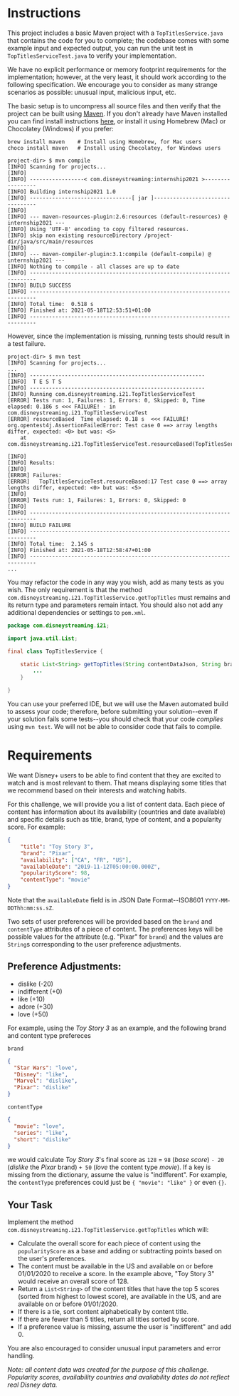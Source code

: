 # Instructions
This project includes a basic Maven project with a `TopTitlesService.java` that contains the code for you to complete; the codebase comes with some example input and expected output, you can run the unit test in `TopTitlesServiceTest.java` to verify your implementation.

We have no explicit performance or memory footprint requirements for the implementation; however, at the very least, it should work according to the following specification. We encourage you to consider as many strange scenarios as possible: unusual input, malicious input, etc.

The basic setup is to uncompress all source files and then verify that the project can be built using [Maven](https://maven.apache.org). If you don't already have Maven installed you can find install instructions [here](https://maven.apache.org/install.html), or install it using Homebrew (Mac) or Chocolatey (Windows) if you prefer:

```shell
brew install maven    # Install using Homebrew, for Mac users
choco install maven   # Install using Chocolatey, for Windows users
```

```
project-dir> $ mvn compile
[INFO] Scanning for projects...
[INFO]
[INFO] -----------------< com.disneystreaming:internship2021 >-----------------
[INFO] Building internship2021 1.0
[INFO] --------------------------------[ jar ]---------------------------------
[INFO]
[INFO] --- maven-resources-plugin:2.6:resources (default-resources) @ internship2021 ---
[INFO] Using 'UTF-8' encoding to copy filtered resources.
[INFO] skip non existing resourceDirectory /project-dir/java/src/main/resources
[INFO]
[INFO] --- maven-compiler-plugin:3.1:compile (default-compile) @ internship2021 ---
[INFO] Nothing to compile - all classes are up to date
[INFO] ------------------------------------------------------------------------
[INFO] BUILD SUCCESS
[INFO] ------------------------------------------------------------------------
[INFO] Total time:  0.518 s
[INFO] Finished at: 2021-05-18T12:53:51+01:00
[INFO] ------------------------------------------------------------------------
```

However, since the implementation is missing, running tests should result in a test failure.


```
project-dir> $ mvn test
[INFO] Scanning for projects...
...
[INFO] -------------------------------------------------------
[INFO]  T E S T S
[INFO] -------------------------------------------------------
[INFO] Running com.disneystreaming.i21.TopTitlesServiceTest
[ERROR] Tests run: 1, Failures: 1, Errors: 0, Skipped: 0, Time elapsed: 0.186 s <<< FAILURE! - in com.disneystreaming.i21.TopTitlesServiceTest
[ERROR] resourceBased  Time elapsed: 0.18 s  <<< FAILURE!
org.opentest4j.AssertionFailedError: Test case 0 ==> array lengths differ, expected: <0> but was: <5>
	at com.disneystreaming.i21.TopTitlesServiceTest.resourceBased(TopTitlesServiceTest.java:17)

[INFO]
[INFO] Results:
[INFO]
[ERROR] Failures:
[ERROR]   TopTitlesServiceTest.resourceBased:17 Test case 0 ==> array lengths differ, expected: <0> but was: <5>
[INFO]
[ERROR] Tests run: 1, Failures: 1, Errors: 0, Skipped: 0
[INFO]
[INFO] ------------------------------------------------------------------------
[INFO] BUILD FAILURE
[INFO] ------------------------------------------------------------------------
[INFO] Total time:  2.145 s
[INFO] Finished at: 2021-05-18T12:58:47+01:00
[INFO] ------------------------------------------------------------------------
...
```

You may refactor the code in any way you wish, add as many tests as you wish. The only requirement is that the method `com.disneystreaming.i21.TopTitlesService.getTopTitles` must remains and its return type and parameters remain intact. You should also not add any additional dependencies or settings to `pom.xml`.

```java
package com.disneystreaming.i21;

import java.util.List;

final class TopTitlesService {

    static List<String> getTopTitles(String contentDataJson, String brandPreferencesJson, String contentTypePreferencesJson) {
        ...
    }

}
```

You can use your preferred IDE, but we will use the Maven automated build to assess your code; therefore, before submitting your solution--even if your solution fails some tests--you should check that your code _compiles_ using `mvn test`. We will not be able to consider code that fails to compile.

# Requirements
We want Disney+ users to be able to find content that they are excited to watch and is most relevant to them. That means displaying some titles that we recommend based on their interests and watching habits.

For this challenge, we will provide you a list of content data. Each piece of content has information about its availability (countries and date available) and specific details such as title, brand, type of content, and a popularity score. For example:

```json
{
    "title": "Toy Story 3",
    "brand": "Pixar",
    "availability": ["CA", "FR", "US"],
    "availableDate": "2019-11-12T05:00:00.000Z",
    "popularityScore": 98,
    "contentType": "movie"
}
```

Note that the `availableDate` field is in JSON Date Format--ISO8601 `YYYY-MM-DDThh:mm:ss.sZ`.

Two sets of user preferences will be provided based on the `brand` and `contentType` attributes of a piece of content. The preferences keys will be possible values for the attribute (e.g. "Pixar" for `brand`) and the values are `String`s corresponding to the user preference adjustments.

## Preference Adjustments:
- dislike (-20)
- indifferent (+0)
- like (+10)
- adore (+30)
- love (+50)

For example, using the _Toy Story 3_ as an example, and the following brand and content type prefereces

`brand`
```json
{
  "Star Wars": "love",
  "Disney": "like",
  "Marvel": "dislike",
  "Pixar": "dislike"
}
```

`contentType`
```json
{
  "movie": "love",
  "series": "like",
  "short": "dislike"
}
```

we would calculate _Toy Story 3_'s final score as `128` = `98` (_base score_) `- 20` (_dislike_ the _Pixar_ brand) `+ 50` (_love_ the content type _movie_). If a key is missing from the dictionary, assume the value is "indifferent". For example, the `contentType` preferences could just be `{ "movie": "like" }` or even `{}`.

## Your Task
Implement the method `com.disneystreaming.i21.TopTitlesService.getTopTitles` which will:

- Calculate the overall score for each piece of content using the `popularityScore` as a base and adding or subtracting points based on the user's preferences.
- The content must be available in the US and available on or before 01/01/2020 to receive a score. In the example above, "Toy Story 3" would receive an overall score of 128.
- Return a `List<String>` of the content titles that have the top 5 scores (sorted from highest to lowest score), are available in the US, and are available on or before 01/01/2020.
- If there is a tie, sort content alphabetically by content title.
- If there are fewer than 5 titles, return all titles sorted by score.
- If a preference value is missing, assume the user is "indifferent" and add 0.

You are also encouraged to consider unusual input parameters and error handling.

_Note: all content data was created for the purpose of this challenge. Popularity scores, availability countries and availability dates do not reflect real Disney data._
